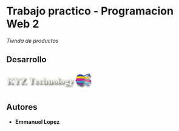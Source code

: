 # Trabajo practico - Programacion Web 2

_Tienda de productos_

## Desarrollo

![Diagrama](./img/logoBer.png)

## Autores

* **Emmanuel Lopez**
